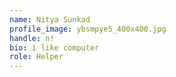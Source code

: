 ```yaml
---
name: Nitya Sunkad
profile_image: ybsmpye5_400x400.jpg
handle: n!
bio: i like computer
role: Helper
---
```

